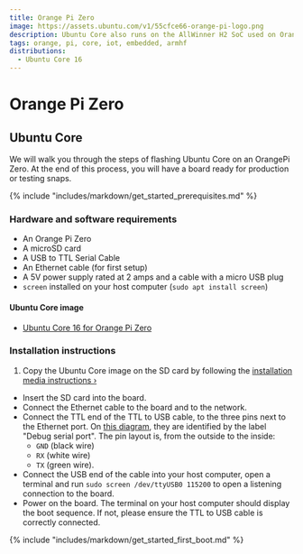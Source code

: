 ```yaml
---
title: Orange Pi Zero
image: https://assets.ubuntu.com/v1/55cfce66-orange-pi-logo.png
description: Ubuntu Core also runs on the AllWinner H2 SoC used on Orange Pi boards.
tags: orange, pi, core, iot, embedded, armhf
distributions:
  - Ubuntu Core 16
---
```

# Orange Pi Zero

## Ubuntu Core

We will walk you through the steps of flashing Ubuntu Core on an OrangePi Zero. At the end of this process, you will have a board ready for production or testing snaps.

{% include "includes/markdown/get_started_prerequisites.md" %}

### Hardware and software requirements

  * An Orange Pi Zero
  * A microSD card
  * A USB to TTL Serial Cable
  * An Ethernet cable (for first setup)
  * A 5V power supply rated at 2 amps and a cable with a micro USB plug
  * `screen` installed on your host computer (`sudo apt install screen`)

#### Ubuntu Core image

 * [Ubuntu Core 16 for Orange Pi Zero](http://www.orangepi.org/downloadresources/orangepizero/2017-08-18/orangepizero_97899291e57c7a56ec9073f.html)

### Installation instructions

 1. Copy the Ubuntu Core image on the SD card by following the [installation media instructions&nbsp;&rsaquo;](/core/get-started/installation-medias)
 * Insert the SD card into the board.
 * Connect the Ethernet cable to the board and to the network.
 * Connect the TTL end of the TTL to USB cable, to the three pins next to the Ethernet port. On [this diagram](http://www.orangepi.org/orangepizero/images/orangepizero_info.jpg), they are identified by the label "Debug serial port". The pin layout is, from the outside to the inside:
    * `GND` (black wire)
    * `RX` (white wire)
    * `TX` (green wire).
 * Connect the USB end of the cable into your host computer, open a terminal and run `sudo screen /dev/ttyUSB0 115200` to open a listening connection to the board.
 * Power on the board. The terminal on your host computer should display the boot sequence. If not, please ensure the TTL to USB cable is correctly connected.

{% include "includes/markdown/get_started_first_boot.md" %}
